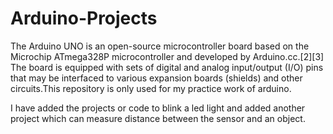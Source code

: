 # Arduino-Projects

The Arduino UNO is an open-source microcontroller board based on the Microchip ATmega328P microcontroller and developed by Arduino.cc.[2][3] The board is equipped with sets of digital and analog input/output (I/O) pins that may be interfaced to various expansion boards (shields) and other circuits.This repository is only used for my practice work of arduino.

I have added the projects or code to blink a led light and added another project which can measure distance between the sensor and an object.
